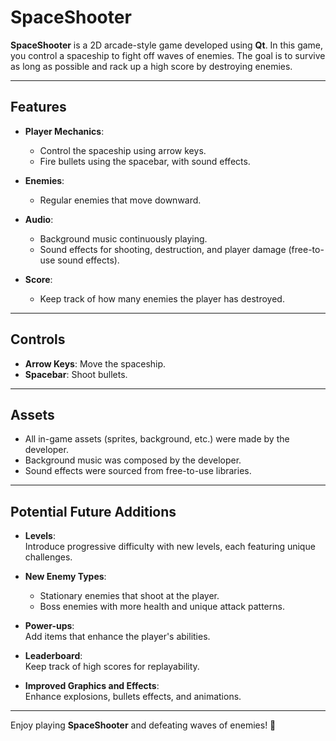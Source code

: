 # SpaceShooter

**SpaceShooter** is a 2D arcade-style game developed using **Qt**. In this game, you control a spaceship to fight off waves of enemies. The goal is to survive as long as possible and rack up a high score by destroying enemies.

---

## Features

- **Player Mechanics**:  
  - Control the spaceship using arrow keys.  
  - Fire bullets using the spacebar, with sound effects.

- **Enemies**:  
  - Regular enemies that move downward.

- **Audio**:  
  - Background music continuously playing.  
  - Sound effects for shooting, destruction, and player damage (free-to-use sound effects).

- **Score**:  
  - Keep track of how many enemies the player has destroyed.

---

## Controls
- **Arrow Keys**: Move the spaceship.  
- **Spacebar**: Shoot bullets.

---

## Assets
- All in-game assets (sprites, background, etc.) were made by the developer.  
- Background music was composed by the developer.  
- Sound effects were sourced from free-to-use libraries.

---

## Potential Future Additions
- **Levels**:  
  Introduce progressive difficulty with new levels, each featuring unique challenges.

- **New Enemy Types**:  
  - Stationary enemies that shoot at the player.  
  - Boss enemies with more health and unique attack patterns.

- **Power-ups**:  
  Add items that enhance the player's abilities.

- **Leaderboard**:  
  Keep track of high scores for replayability.

- **Improved Graphics and Effects**:  
  Enhance explosions, bullets effects, and animations.

---

Enjoy playing **SpaceShooter** and defeating waves of enemies! 🚀
